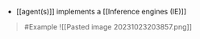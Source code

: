 - [[agent(s)]] implements a [[Inference engines (IE)]]

>	#Example 
>	![[Pasted image 20231023203857.png]]